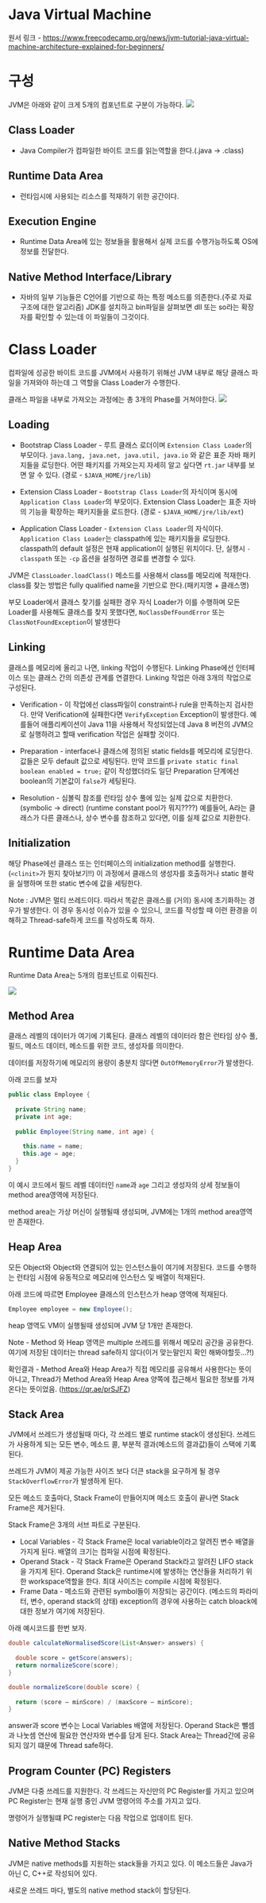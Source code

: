 # Java Virtual Machine
원서 링크 - https://www.freecodecamp.org/news/jvm-tutorial-java-virtual-machine-architecture-explained-for-beginners/
# 구성
JVM은 아래와 같이 크게 5개의 컴포넌트로 구분이 가능하다. 
![](./images/2023-03-05-18-53-26.png)

## Class Loader
- Java Compiler가 컴파일한 바이트 코드를 읽는역할을 한다.(.java -> .class)

## Runtime Data Area
- 런타임시에 사용되는 리소스를 적재하기 위한 공간이다.

## Execution Engine
- Runtime Data Area에 있는 정보들을 활용해서 실제 코드를 수행가능하도록 OS에 정보를 전달한다. 

## Native Method Interface/Library
- 자바의 일부 기능들은 C언어를 기반으로 하는 특정 메소드를 의존한다.(주로 자료 구조에 대한 알고리즘) JDK를 설치하고 bin파일을 살펴보면 dll 또는 so라는 확장자를 확인할 수 있는데 이 파일들이 그것이다.

# Class Loader
컴파일에 성공한 바이트 코드를 JVM에서 사용하기 위해선 JVM 내부로 해당 클래스 파일을 가져와야 하는데 그 역할을 Class Loader가 수행한다.

클래스 파일을 내부로 가져오는 과정에는 총 3개의 Phase를 거쳐야한다.
![](./images/2023-03-05-19-01-25.png)
## Loading
- Bootstrap Class Loader - 루트 클래스 로더이며 `Extension Class Loader`의  부모이다. `java.lang, java.net, java.util, java.io` 와 같은 표준 자바 패키지들을 로딩한다. 어떤 패키지를 가져오는지 자세히 알고 싶다면 `rt.jar` 내부를 보면 알 수 있다. (경로 - `$JAVA_HOME/jre/lib`)

- Extension Class Loader - `Bootstrap Class Loader`의 자식이며 동시에 `Application Class Loader`의 부모이다. Extension Class Loader는 표준 자바의 기능을 확장하는 패키지들을 로드한다. (경로 - `$JAVA_HOME/jre/lib/ext`)

- Application Class Loader - `Extension Class Loader`의 자식이다. `Application Class Loader`는 classpath에 있는 패키지들을 로딩한다. classpath의 default 설정은 현재 application이 실행된 위치이다. 단, 실행시 `-classpath` 또는 `-cp` 옵션을 설정하면 경로를 변경할 수 있다. 

JVM은 `ClassLoader.loadClass()` 메소드를 사용해서 class를 메모리에 적재한다. class를 찾는 방법은 fully qualified name을 기반으로 한다.(패키지명 + 클래스명)

부모 Loader에서 클래스 찾기를 실패한 경우 자식 Loader가 이를 수행하며 모든 Loader를 사용해도 클래스를 찾지 못했다면, `NoClassDefFoundError` 또는 `ClassNotFoundException`이 발생한다

## Linking
클래스를 메모리에 올리고 나면, linking 작업이 수행된다. Linking Phase에선 인터페이스 또는 클래스 간의 의존성 관계를 연결한다. Linking 작업은 아래 3개의 작업으로 구성된다. 

- Verification - 이 작업에선 class파일이 constraint나 rule을 만족하는지 검사한다. 만약 Verification에 실패한다면 `VerifyException` Exception이 발생한다. 예를들어 애플리케이션이 Java 11을 사용해서 작성되었는데 Java 8 버전의 JVM으로 실행하려고 할때 verification 작업은 실패할 것이다.
  
- Preparation - interface나 클래스에 정의된 static fields를 메모리에 로딩한다. 값들은 모두 default 값으로 세팅된다. 만약 코드를 `private static final boolean enabled = true;` 같이 작성했더라도 일단 Preparation 단계에선 boolean의 기본값이 `false`가 세팅된다.

- Resolution - 심볼릭 참조를 런타임 상수 풀에 있는 실제 값으로 치환한다. (symbolic -> direct) (runtime constant pool가 뭐지????) 예를들어, A라는 클래스가 다른 클래스나, 상수 변수를 참조하고 있다면, 이를 실제 값으로 치환한다.

## Initialization
해당 Phase에선 클래스 또는 인터페이스의 initialization method를 실행한다. (`<clinit>`가 뭔지 찾아보기!!) 이 과정에서 클래스의 생성자를 호출하거나 static 블락을 실행하며 또한 static 변수에 값을 세팅한다.

Note : JVM은 멀티 쓰레드이다. 따라서 똑같은 클래스를 (거의) 동시에 초기화하는 경우가 발생한다. 이 경우 동시성 이슈가 있을 수 있으니, 코드를 작성할 때 이런 환경을 이해하고 Thread-safe하게 코드를 작성하도록 하자.

# Runtime Data Area
Runtime Data Area는 5개의 컴포넌트로 이뤄진다.

![](./images/2023-03-06-23-31-58.png)

## Method Area
클래스 레벨의 데이터가 여기에 기록된다. 클래스 레벨의 데이터라 함은 런타임 상수 풀, 필드, 메소드 데이터, 메소드를 위한 코드, 생성자를 의미한다.

데이터를 저장하기에 메모리의 용량이 충분치 않다면 `OutOfMemoryError`가 발생한다.

아래 코드를 보자
```java
public class Employee {
  
  private String name;
  private int age;
  
  public Employee(String name, int age) {
  
    this.name = name;
    this.age = age;
  }
}
```

이 예시 코드에서 필드 레벨 데이터인 `name`과 `age` 그리고 생성자의 상세 정보들이 method area영역에 저장된다.

method area는 가상 머신이 실행될때 생성되며, JVM에는 1개의 method area영역만 존재한다.

## Heap Area
모든 Object와 Object와 연결되어 있는 인스턴스들이 여기에 저장된다. 코드를 수행하는 런타임 시점에 유동적으로 메모리에 인스턴스 및 배열이 적재된다. 

아래 코드에 따르면 Employee 클래스의 인스턴스가 heap 영역에 적재된다.
```java
Employee employee = new Employee();
```

heap 영역도 VM이 실행될때 생성되며 JVM 당 1개만 존재한다.

Note - Method 와 Heap 영역은 multiple 쓰레드를 위해서 메모리 공간을 공유한다. 여기에 저장된 데이터는 thread safe하지 않다(이거 맞는말인지 확인 해봐야할듯...?!)

확인결과 - Method Area와 Heap Area가 직접 메모리를 공유해서 사용한다는 뜻이 아니고, Thread가 Method Area와 Heap Area 양쪽에 접근해서 필요한 정보를 가져온다는 뜻이었음. (https://qr.ae/prSJFZ)

## Stack Area
JVM에서 쓰레드가 생성될때 마다, 각 쓰레드 별로 runtime stack이 생성된다. 쓰레드가 사용하게 되는 모든 변수, 메소드 콜, 부분적 결과(메소드의 결과값)들이 스택에 기록된다.

쓰레드가 JVM이 제공 가능한 사이즈 보다 더큰 stack을 요구하게 될 경우 `StackOverflowError`가 발생하게 된다.

모든 메소드 호출마다, Stack Frame이 만들어지며 메소드 호출이 끝나면 Stack Frame은 제거된다.

Stack Frame은 3개의 서브 파트로 구분된다.
- Local Variables - 각 Stack Frame은 local variable이라고 알려진 변수 배열을 가지게 된다. 배열의 크기는 컴파일 시점에 확정된다.
- Operand Stack - 각 Stack Frame은 Operand Stack라고 알려진 LIFO stack을 가지게 된다. Operand Stack은 runtime시에 발생하는 연산들을 처리하기 위한 workspace역할을 한다. 최대 사이즈는 compile 시점에 확정된다.
- Frame Data - 메소드와 관련된 symbol들이 저장되는 공간이다. (메소드의 파라미터, 변수, operand stack의 상태) exception의 경우에 사용하는 catch bloack에 대한 정보가 여기에 저장된다.

아래 예시코드를 한번 보자.

```java
double calculateNormalisedScore(List<Answer> answers) {
  
  double score = getScore(answers);
  return normalizeScore(score);
}

double normalizeScore(double score) {
  
  return (score – minScore) / (maxScore – minScore);
}
```

answer과 score 변수는 Local Variables 배열에 저장된다. Operand Stack은 뺄셈과 나눗셈 연산에 필요한 연산자와 변수를 담게 된다. Stack Area는 Thread간에 공유되지 않기 떄문에 Thread safe하다.

## Program Counter (PC) Registers
JVM은 다중 쓰레드를 지원한다. 각 쓰레드는 자신만의 PC Register를 가지고 있으며 PC Register는 현재 실행 중인 JVM 명령어의 주소를 가지고 있다.

명령어가 실행될떄 PC register는 다음 작업으로 업데이트 된다.

## Native Method Stacks
JVM은 native methods를 지원하는 stack들을 가지고 있다. 이 메소드들은 Java가 아닌 C, C++로 작성되어 있다. 

새로운 쓰레드 마다, 별도의 native method stack이 할당된다.